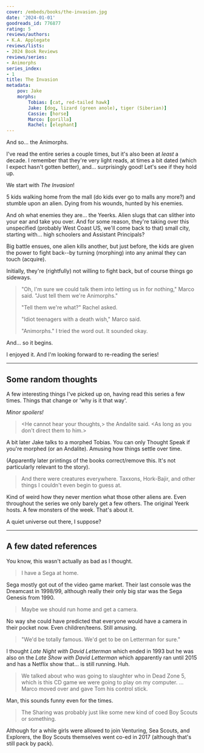 ```yaml
---
cover: /embeds/books/the-invasion.jpg
date: '2024-01-01'
goodreads_id: 776877
rating: 5
reviews/authors:
- K.A. Applegate
reviews/lists:
- 2024 Book Reviews
reviews/series:
- Animorphs
series_index:
- 1
title: The Invasion
metadata:
    pov: Jake
    morphs:
        Tobias: [cat, red-tailed hawk]
        Jake: [dog, lizard (green anole), tiger (Siberian)]
        Cassie: [horse]
        Marco: [gorilla]
        Rachel: [elephant]
---
```

And so... the Animorphs. 

I've read the entire series a couple times, but it's also been at *least* a decade. I remember that they're very light reads, at times a bit dated (which I expect hasn't gotten better), and... surprisingly good! Let's see if they hold up.

We start with *The Invasion*! 

5 kids walking home from the mall (do kids ever go to malls any more?) and stumble upon an alien. Dying from his wounds, hunted by his enemies. 

And oh what enemies they are... the Yeerks. Alien slugs that can slither into your ear and take you over. And for some reason, they're taking over this unspecified (probably West Coast US, we'll come back to that) small city, starting with... high schoolers and Assistant Principals? 

Big battle ensues, one alien kills another, but just before, the kids are given the power to fight back--by turning (morphing) into any animal they can touch (acquire). 

Initially, they're (rightfully) not willing to fight back, but of course things go sideways. 

> "Oh, I'm sure we could talk them into letting us in for nothing," Marco said. "Just tell them we're Animorphs."
> 
> "Tell them we're what?" Rachel asked.
> 
> "Idiot teenagers with a death wish," Marco said.
> 
> "Animorphs." I tried the word out. It sounded okay.

And… so it begins.

I enjoyed it. And I'm looking forward to re-reading the series!

<!--more-->

- - -

## Some random thoughts

A few interesting things I've picked up on, having read this series a few times. Things that change or 'why is it that way'. 

*Minor spoilers!*

> <He cannot hear your thoughts,> the Andalite said. <As long as you don't direct them to him.>

A bit later Jake talks to a morphed Tobias. You can only Thought Speak if you're morphed (or an Andalite). Amusing how things settle over time. 

(Apparently later printings of the books correct/remove this. It's not particularly relevant to the story). 

> And there were creatures everywhere. Taxxons, Hork-Bajir, and other things I couldn't even begin to guess at.

Kind of weird how they never mention what those other aliens are. Even throughout the series we only barely get a few others. The original Yeerk hosts. A few monsters of the week. That's about it. 

A quiet universe out there, I suppose? 

- - -

## A few dated references

You know, this wasn't actually as bad as I thought. 

> I have a Sega at home.

Sega mostly got out of the video game market. Their last console was the Dreamcast in 1998/99, although really their only big star was the Sega Genesis from 1990. 

> Maybe we should run home and get a camera. 

No way she could have predicted that everyone would have a camera in their pocket now. Even children/teens. Still amusing. 

> "We'd be totally famous. We'd get to be on Letterman for sure."

I thought *Late Night with David Letterman* which ended in 1993 but he was also on the *Late Show with David Letterman* which apparently ran until 2015 and has a Netflix show that... is still running. Huh. 

> We talked about who was going to slaughter who in Dead Zone 5, which is this CD game we were going to play on my computer. 
> ...
> Marco moved over and gave Tom his control stick.

Man, this sounds funny even for the times. 

> The Sharing was probably just like some new kind of coed Boy Scouts or something.

Although for a while girls were allowed to join Venturing, Sea Scouts, and Explorers, the Boy Scouts themselves went co-ed in 2017 (although that's still pack by pack). 